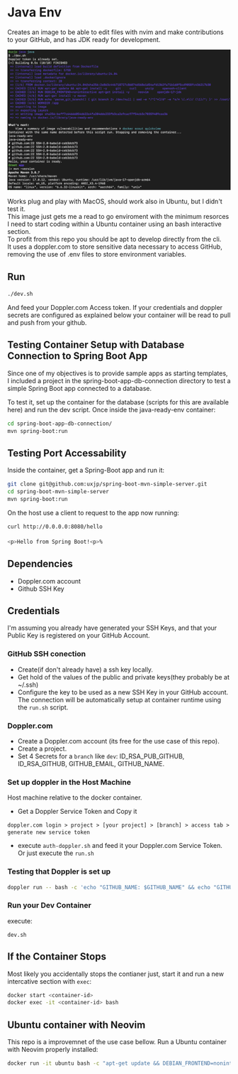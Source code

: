 # Java Env
Creates an image to be able to edit files with nvim and make contributions to your GitHub, and has JDK ready for development.  

![dev.sh exec output](images/dev-sh.png)

Works plug and play with MacOS, should work also in Ubuntu, but I didn't test it.  
This image just gets me a read to go enviroment with the minimum resorces I need to start coding within a Ubuntu container using an bash interactive section.  
To profit from this repo you should be apt to develop directly from the cli.  
It uses a doppler.com to store sensitive data necessary to access GitHub, removing the use of .env files to store environment variables.

## Run
```bash
./dev.sh
```
And feed your Doppler.com Access token. If your credentials and doppler secrets are configured as explained below your container will be read to pull and push from your github.

## Testing Container Setup with Database Connection to Spring Boot App

Since one of my objectives is to provide sample apps as starting templates, I included a project in the spring-boot-app-db-connection directory to test a simple Spring Boot app connected to a database.

To test it, set up the container for the database (scripts for this are available here) and run the dev script. Once inside the java-ready-env container:

```bash
cd spring-boot-app-db-connection/
mvn spring-boot:run
```

## Testing Port Accessability

Inside the container, get a Spring-Boot app and run it:  
```bash
git clone git@github.com:uxjp/spring-boot-mvn-simple-server.git
cd spring-boot-mvn-simple-server
mvn spring-boot:run
```

On the host use a client to request to the app now running:
```bash
curl http://0.0.0.0:8080/hello

<p>Hello from Spring Boot!<p>%

```

## Dependencies
- Doppler.com account
- Github SSH Key

## Credentials
I'm assuming you already have generated your SSH Keys, and that your Public Key is registered on your GitHub Account.

### GitHub SSH conection
- Create(if don't already have) a ssh key locally.
- Get hold of the values of the public and private keys(they probably be at ~/.ssh)
- Configure the key to be used as a new SSH Key in your GitHub account.
The connection will be automatically setup at container runtime using the `run.sh` script.

### Doppler.com
- Create a Doppler.com account (its free for the use case of this repo).
- Create a project.
- Set 4 Secrets for a `branch` like `dev`: ID_RSA_PUB_GITHUB, ID_RSA_GITHUB, GITHUB_EMAIL, GITHUB_NAME.

### Set up doppler in the Host Machine
Host machine relative to the docker container.
- Get a Doppler Service Token and Copy it
```
doppler.com login > project > [your project] > [branch] > access tab > generate new service token
```
- execute `auth-doppler.sh` and feed it your Doppler.com Service Token. Or just execute the `run.sh`

### Testing that Doppler is set up
```bash
doppler run -- bash -c 'echo "GITHUB_NAME: $GITHUB_NAME" && echo "GITHUB_EMAIL: $GITHUB_EMAIL"'
```

### Run your Dev Container
execute:  
```
dev.sh
```

## If the Container Stops
Most likely you accidentally stops the contianer just, start it and run a new intercative section with `exec`:  
```bash
docker start <container-id>
docker exec -it <container-id> bash
```

## Ubuntu container with Neovim
This repo is a improvemnet of the use case bellow. Run a Ubuntu container with Neovim properly installed:  
```bash
docker run -it ubuntu bash -c "apt-get update && DEBIAN_FRONTEND=noninteractive apt-get install -y neovim && bash"
```

